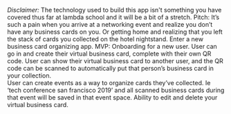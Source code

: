 *Disclaimer:*
The technology used to build this app isn't something you have covered thus far at lambda school and it will be a bit of a stretch.
Pitch: 
It’s such a pain when you arrive at a networking event and realize you don’t have any business cards on you.  Or getting home and realizing that you left the stack of cards you collected on the hotel nightstand.  Enter a new business card organizing app. 
MVP:
Onboarding for a new user. 
User can go in and create their virtual business card, complete with their own QR code. 
User can show their virtual business card to another user, and the QR code can be scanned to automatically put that person’s business card in your collection.  
User can create events as a way to organize cards they’ve collected.  Ie ‘tech conference san francisco 2019’ and all scanned business cards during that event will be saved in that event space. 
Ability to edit and delete your virtual business card. 